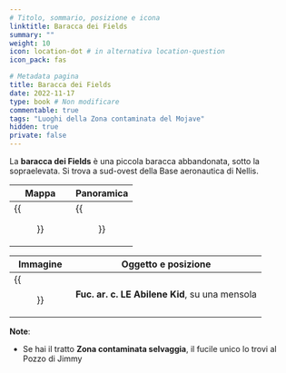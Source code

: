 ```yaml
---
# Titolo, sommario, posizione e icona
linktitle: Baracca dei Fields
summary: ""
weight: 10
icon: location-dot # in alternativa location-question
icon_pack: fas

# Metadata pagina
title: Baracca dei Fields
date: 2022-11-17
type: book # Non modificare
commentable: true
tags: "Luoghi della Zona contaminata del Mojave"
hidden: true
private: false
---
```


<div class="fnv">

La **baracca dei Fields** è una piccola baracca abbandonata, sotto la sopraelevata. Si trova a sud-ovest della Base aeronautica di Nellis.

| Mappa | Panoramica |
| ----- | ---------- |
|  {{<figure src="fnv/Fields_Shack_loc.webp">}}     |  {{<figure src="fnv/Fields_Shack.webp">}}          | 

| Immagine | Oggetto e posizione |
| -------- | ------------------- |
| {{<figure src="fnv/Abilene_Kid_LE_BB_gun.webp">}}         |  **Fuc. ar. c. LE Abilene Kid**, su una mensola                   |

**Note**:
- Se hai il tratto **Zona contaminata selvaggia**, il fucile unico lo trovi al Pozzo di Jimmy

</div>

